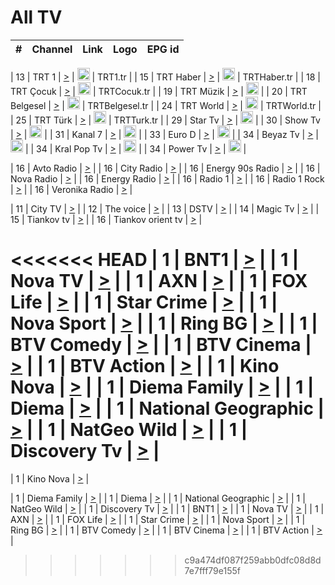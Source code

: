 <h1>All TV</h1>

| #   | Channel        | Link  | Logo | EPG id |
|:---:|:--------------:|:-----:|:----:|:------:|

| 13  | TRT 1            | [>](https://tv-trt1.medya.trt.com.tr/master.m3u8) | <img height="20" src="https://i.imgur.com/j786OLG.png"/> | TRT1.tr |
| 15  | TRT Haber        | [>](https://tv-trthaber.medya.trt.com.tr/master.m3u8) | <img height="20" src="https://i.imgur.com/OVfo8Ab.png"/> | TRTHaber.tr |
| 18  | TRT Çocuk        | [>](https://tv-trtcocuk.medya.trt.com.tr/master.m3u8) | <img height="20" src="https://i.imgur.com/QLFmD6d.png"/> | TRTCocuk.tr |
| 19  | TRT Müzik        | [>](https://tv-trtmuzik.medya.trt.com.tr/master.m3u8) | <img height="20" src="https://i.imgur.com/fIVFCEd.png"/> |
| 20  | TRT Belgesel     | [>](https://tv-trtbelgesel.medya.trt.com.tr/master.m3u8) | <img height="20" src="https://i.imgur.com/MGO87pe.png"/> | TRTBelgesel.tr |
| 24  | TRT World        | [>](https://tv-trtworld.medya.trt.com.tr/master.m3u8) | <img height="20" src="https://i.imgur.com/JEA2xpv.png"/> | TRTWorld.tr |
| 25  | TRT Türk         | [>](https://tv-trtturk.medya.trt.com.tr/master.m3u8) | <img height="20" src="https://i.imgur.com/OSTOQNw.png"/> | TRTTurk.tr |
| 29  | Star Tv   | [>](https://dogus-live.daioncdn.net/startv/startv_360p.m3u8) | <img height="20" src="https://i.imgur.com/IebUZx1.png"/> |
| 30  | Show Tv     | [>](https://ciner-live.daioncdn.net/showtv/showtv.m3u8) | <img height="20" src="https://i.imgur.com/IebUZx1.png"/> |
| 31  | Kanal 7     | [>](https://kanal7-live.daioncdn.net/kanal7/kanal7.m3u8) | <img height="20" src="https://i.imgur.com/IebUZx1.png"/> |
| 33  | Euro D    | [>](https://www.youtube.com/user/KanalD/live) | <img height="20" src="https://i.imgur.com/IebUZx1.png"/> |
| 34  | Beyaz Tv     | [>](https://beyaztv-live.daioncdn.net/beyaztv/beyaztv.m3u8) | <img height="20" src="https://i.imgur.com/IebUZx1.png"/> |
| 34  | Kral Pop Tv     | [>](https://www.youtube.com/watch?v=GuFTuKoXepw) | <img height="20" src="https://i.imgur.com/IebUZx1.png"/> |
| 34  | Power Tv     | [>](https://livetv.powerapp.com.tr/powerTV/powerhd.smil/chunklist.m3u8) | <img height="20" src="https://i.imgur.com/IebUZx1.png"/> |

| 16  | Avto Radio | [>](http://stream.metacast.eu/avtoradio.mp3.m3u) |
| 16  | City Radio | [>](http://stream.metacast.eu/city.aac.m3u) |
| 16  | Energy 90s Radio | [>](http://stream.metacast.eu/energy-90s.m3u) |
| 16  | Nova Radio | [>](http://stream.metacast.eu/nova.aac.m3u) |
| 16  | Energy Radio | [>](http://stream.metacast.eu/nrj.aac.m3u) |
| 16  | Radio 1 | [>](http://stream.metacast.eu/radio1.aac.m3u) |
| 16  | Radio 1 Rock | [>](http://stream.metacast.eu/radio1rock.aac.m3u) |
| 16  | Veronika Radio | [>](http://stream.metacast.eu/veronika.aac.m3u) |

| 11  | City TV | [>](https://tv.city.bg/play/tshls/citytv/index.m3u8) |
| 12  | The voice | [>](https://bss1.neterra.tv/thevoice/thevoice.m3u8) |
| 13  | DSTV | [>](http://46.249.95.140:8081/hls/data.m3u8) |
| 14  | Magic Tv | [>](https://bss1.neterra.tv/magictv/magictv.m3u8) |
| 15  | Tiankov tv | [>](https://streamer103.neterra.tv/tiankov-folk/live.m3u8) |
| 16  | Tiankov orient tv | [>](https://streamer103.neterra.tv/tiankov-orient/live.m3u8) |

<<<<<<< HEAD
| 1 | BNT1 | [>](https://ymkaya.xyz:46389/tv/bnt1/playlist.m3u8?wmsAuthSign=c2VydmVyX3RpbWU9Mi81LzIwMjUgNzozNDoxOCBQTSZoYXNoX3ZhbHVlPW55Y2hxMWZZMXNtVmVFTlh1clFRamc9PSZ2YWxpZG1pbnV0ZXM9NjA=) |
| 1 | Nova TV | [>](https://ymkaya.xyz:46389/tv/novatv/playlist.m3u8?wmsAuthSign=c2VydmVyX3RpbWU9Mi81LzIwMjUgNzozNDoyOCBQTSZoYXNoX3ZhbHVlPXkzNVBRdVFxL2t6eU85VkhVUll2WWc9PSZ2YWxpZG1pbnV0ZXM9NjA=) |
| 1 | AXN | [>](https://ymkaya.xyz:46389/tv/axn/playlist.m3u8?wmsAuthSign=c2VydmVyX3RpbWU9Mi81LzIwMjUgNzozNDozOSBQTSZoYXNoX3ZhbHVlPTg2Z0pVeUFIeEptWXQ0emxVYmJyVVE9PSZ2YWxpZG1pbnV0ZXM9NjA=) |
| 1 | FOX Life | [>](https://ymkaya.xyz:46389/tv/foxlife/playlist.m3u8?wmsAuthSign=c2VydmVyX3RpbWU9Mi81LzIwMjUgNzozNDo0OSBQTSZoYXNoX3ZhbHVlPWRiUm5KU0U3MGZONkVrT0licGc3TXc9PSZ2YWxpZG1pbnV0ZXM9NjA=) |
| 1 | Star Crime | [>](https://ymkaya.xyz:46389/tv/foxcrime/playlist.m3u8?wmsAuthSign=c2VydmVyX3RpbWU9Mi81LzIwMjUgNzozNDo1OSBQTSZoYXNoX3ZhbHVlPU9PTGJOOHZPMFZETllxY2N2UlFWdlE9PSZ2YWxpZG1pbnV0ZXM9NjA=) |
| 1 | Nova Sport | [>](https://ymkaya.xyz:46389/tv/novasport/playlist.m3u8?wmsAuthSign=c2VydmVyX3RpbWU9Mi81LzIwMjUgNzozNToxMCBQTSZoYXNoX3ZhbHVlPVFWTEJaZy9ubmRYT21sYW0rYW1iMnc9PSZ2YWxpZG1pbnV0ZXM9NjA=) |
| 1 | Ring BG | [>](https://ymkaya.xyz:46389/tv/ringbg/playlist.m3u8?wmsAuthSign=c2VydmVyX3RpbWU9Mi81LzIwMjUgNzozNToyMCBQTSZoYXNoX3ZhbHVlPTcyTnZlWGRGTUkrdjdrVDRES1lYTGc9PSZ2YWxpZG1pbnV0ZXM9NjA=) |
| 1 | BTV Comedy | [>](https://ymkaya.xyz:46389/tv/btvcomedy/playlist.m3u8?wmsAuthSign=c2VydmVyX3RpbWU9Mi81LzIwMjUgNzozNTozMCBQTSZoYXNoX3ZhbHVlPUhOR0JoZzBQdXhLUjVIYU1HYUkvd2c9PSZ2YWxpZG1pbnV0ZXM9NjA=) |
| 1 | BTV Cinema | [>](https://ymkaya.xyz:46389/tv/btvcinema/playlist.m3u8?wmsAuthSign=c2VydmVyX3RpbWU9Mi81LzIwMjUgNzozNTo0MCBQTSZoYXNoX3ZhbHVlPUJKUjZDV1UvQmFBOExsWlZmblZ3clE9PSZ2YWxpZG1pbnV0ZXM9NjA=) |
| 1 | BTV Action | [>](https://ymkaya.xyz:46389/tv/btvaction/playlist.m3u8?wmsAuthSign=c2VydmVyX3RpbWU9Mi81LzIwMjUgNzozNTo0OSBQTSZoYXNoX3ZhbHVlPWlJTjlIUWFZeHhncElxaWtCb1NpSnc9PSZ2YWxpZG1pbnV0ZXM9NjA=) |
| 1 | Kino Nova | [>](https://ymkaya.xyz:46389/tv/kinonova/playlist.m3u8?wmsAuthSign=c2VydmVyX3RpbWU9Mi81LzIwMjUgNzozNTo1OSBQTSZoYXNoX3ZhbHVlPXJuRU9jTWp4THJkSS9PNEhaZkliNEE9PSZ2YWxpZG1pbnV0ZXM9NjA=) |
| 1 | Diema Family | [>](https://ymkaya.xyz:46389/tv/diemafamily/playlist.m3u8?wmsAuthSign=c2VydmVyX3RpbWU9Mi81LzIwMjUgNzozNjowOSBQTSZoYXNoX3ZhbHVlPTgyVk5BRWhySzJoUWlEWXFPcUVxRkE9PSZ2YWxpZG1pbnV0ZXM9NjA=) |
| 1 | Diema | [>](https://ymkaya.xyz:46389/tv/diema/playlist.m3u8?wmsAuthSign=c2VydmVyX3RpbWU9Mi81LzIwMjUgNzozNzowMyBQTSZoYXNoX3ZhbHVlPUZXL09hOXNhNStLZXNBR0RmTnZmYUE9PSZ2YWxpZG1pbnV0ZXM9NjA=) |
| 1 | National Geographic | [>](https://ymkaya.xyz:46389/tv/natgeo/playlist.m3u8?wmsAuthSign=c2VydmVyX3RpbWU9Mi81LzIwMjUgNzozNzoxMyBQTSZoYXNoX3ZhbHVlPXZTdUJtMWtJdm5ZTXlmb1pDUmhiRFE9PSZ2YWxpZG1pbnV0ZXM9NjA=) |
| 1 | NatGeo Wild | [>](https://ymkaya.xyz:46389/tv/natgeowild/playlist.m3u8?wmsAuthSign=c2VydmVyX3RpbWU9Mi81LzIwMjUgNzozNzoyMyBQTSZoYXNoX3ZhbHVlPXE4TGNGUTlBQ3JhTXRESlA0YjVBSWc9PSZ2YWxpZG1pbnV0ZXM9NjA=) |
| 1 | Discovery Tv | [>](https://ymkaya.xyz:46389/tv/discovery/playlist.m3u8?wmsAuthSign=c2VydmVyX3RpbWU9Mi81LzIwMjUgNzozNzozMiBQTSZoYXNoX3ZhbHVlPUs3cm1SRTZldE94OFVuazEzOEtWcXc9PSZ2YWxpZG1pbnV0ZXM9NjA=) |
=======


| 1 | Kino Nova | [>](https://ymkaya.xyz:11336/tv/kinonova/playlist.m3u8?wmsAuthSign=c2VydmVyX3RpbWU9MS8yLzIwMjUgNDo0MDoyMCBBTSZoYXNoX3ZhbHVlPWlFS1FrWEtMMVRFM3l5YklUWUJQUHc9PSZ2YWxpZG1pbnV0ZXM9NjA=) |

| 1 | Diema Family | [>](https://ymkaya.xyz:11336/tv/diemafamily/playlist.m3u8?wmsAuthSign=c2VydmVyX3RpbWU9MS8yLzIwMjUgNDo0MDozMCBBTSZoYXNoX3ZhbHVlPUVUaTVKTldvZTF5WVVCM0YwL21kaXc9PSZ2YWxpZG1pbnV0ZXM9NjA=) |
| 1 | Diema | [>](https://ymkaya.xyz:11336/tv/diema/playlist.m3u8?wmsAuthSign=c2VydmVyX3RpbWU9MS8yLzIwMjUgNDo0MDo0MCBBTSZoYXNoX3ZhbHVlPVlYMWVJT2NuUjNpUTBsaytEUFFOS2c9PSZ2YWxpZG1pbnV0ZXM9NjA=) |
| 1 | National Geographic | [>](https://ymkaya.xyz:11336/tv/natgeo/playlist.m3u8?wmsAuthSign=c2VydmVyX3RpbWU9MS8yLzIwMjUgNDo0MTo0MSBBTSZoYXNoX3ZhbHVlPTJQTlVmcG5nYWx0M013eUhGRGxnd0E9PSZ2YWxpZG1pbnV0ZXM9NjA=) |
| 1 | NatGeo Wild | [>](https://ymkaya.xyz:11336/tv/natgeowild/playlist.m3u8?wmsAuthSign=c2VydmVyX3RpbWU9MS8yLzIwMjUgNDo0MTo1MSBBTSZoYXNoX3ZhbHVlPVl1OXZaTTliN0hGWEN3eDBYd1duNkE9PSZ2YWxpZG1pbnV0ZXM9NjA=) |
| 1 | Discovery Tv | [>](https://ymkaya.xyz:11336/tv/discovery/playlist.m3u8?wmsAuthSign=c2VydmVyX3RpbWU9MS8yLzIwMjUgNDo0MjowMSBBTSZoYXNoX3ZhbHVlPWtBQmdLNlY2RmQwWElzMVYzSDJyVkE9PSZ2YWxpZG1pbnV0ZXM9NjA=) |
| 1 | BNT1 | [>](https://ymkaya.xyz:11336/tv/bnt1/playlist.m3u8?wmsAuthSign=c2VydmVyX3RpbWU9MS8yLzIwMjUgNDozODozOCBBTSZoYXNoX3ZhbHVlPVVrMVlRQXpJWlhYeUh6ZFVpSC9NMUE9PSZ2YWxpZG1pbnV0ZXM9NjA=) |
| 1 | Nova TV | [>](https://ymkaya.xyz:11336/tv/novatv/playlist.m3u8?wmsAuthSign=c2VydmVyX3RpbWU9MS8yLzIwMjUgNDozODo0OCBBTSZoYXNoX3ZhbHVlPUVxQjh1a0ZzYkVGZU8zZDFGTzdreVE9PSZ2YWxpZG1pbnV0ZXM9NjA=) |
| 1 | AXN | [>](https://ymkaya.xyz:11336/tv/axn/playlist.m3u8?wmsAuthSign=c2VydmVyX3RpbWU9MS8yLzIwMjUgNDozODo1OCBBTSZoYXNoX3ZhbHVlPUpkWStGY1hkNXhaOVpPZ0thQ0FZL3c9PSZ2YWxpZG1pbnV0ZXM9NjA=) |
| 1 | FOX Life | [>](https://ymkaya.xyz:11336/tv/foxlife/playlist.m3u8?wmsAuthSign=c2VydmVyX3RpbWU9MS8yLzIwMjUgNDozOToxMCBBTSZoYXNoX3ZhbHVlPWt1ZDc1T3AzYlZDTjJnSy9TU0xJZlE9PSZ2YWxpZG1pbnV0ZXM9NjA=) |
| 1 | Star Crime | [>](https://ymkaya.xyz:11336/tv/foxcrime/playlist.m3u8?wmsAuthSign=c2VydmVyX3RpbWU9MS8yLzIwMjUgNDozOToyMCBBTSZoYXNoX3ZhbHVlPXIwVU45Nm9FR1l2enNkTG9TanBxbmc9PSZ2YWxpZG1pbnV0ZXM9NjA=) |
| 1 | Nova Sport | [>](https://ymkaya.xyz:11336/tv/novasport/playlist.m3u8?wmsAuthSign=c2VydmVyX3RpbWU9MS8yLzIwMjUgNDozOTozMCBBTSZoYXNoX3ZhbHVlPXlSZ0UxazVaM0xhSmc0NmR4T0c1T2c9PSZ2YWxpZG1pbnV0ZXM9NjA=) |
| 1 | Ring BG | [>](https://ymkaya.xyz:11336/tv/ringbg/playlist.m3u8?wmsAuthSign=c2VydmVyX3RpbWU9MS8yLzIwMjUgNDozOTo0MCBBTSZoYXNoX3ZhbHVlPTR4aUlFNHVUYWN4enY1WkVuOFZma2c9PSZ2YWxpZG1pbnV0ZXM9NjA=) |
| 1 | BTV Comedy | [>](https://ymkaya.xyz:11336/tv/btvcomedy/playlist.m3u8?wmsAuthSign=c2VydmVyX3RpbWU9MS8yLzIwMjUgNDozOTo1MCBBTSZoYXNoX3ZhbHVlPUtrMTJ2RHNTTUU1RFp1ZkVOdXFSK3c9PSZ2YWxpZG1pbnV0ZXM9NjA=) |
| 1 | BTV Cinema | [>](https://ymkaya.xyz:11336/tv/btvcinema/playlist.m3u8?wmsAuthSign=c2VydmVyX3RpbWU9MS8yLzIwMjUgNDozOTo1OSBBTSZoYXNoX3ZhbHVlPTZWcU9FZW56cG1NM1lrYy8xNE5NeHc9PSZ2YWxpZG1pbnV0ZXM9NjA=) |
| 1 | BTV Action | [>](https://ymkaya.xyz:11336/tv/btvaction/playlist.m3u8?wmsAuthSign=c2VydmVyX3RpbWU9MS8yLzIwMjUgNDo0MDoxMCBBTSZoYXNoX3ZhbHVlPUlDd0ErRkZVWThyMVZwR3c2REdGZ3c9PSZ2YWxpZG1pbnV0ZXM9NjA=) |
>>>>>>> c9a474df087f259abb0dfc08d8d7e7fff79e155f
